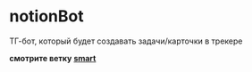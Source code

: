 # notionBot
ТГ-бот, который будет создавать задачи/карточки в трекере

**смотрите ветку [smart](https://github.com/KayMaN777/notionBot/tree/smart)**
